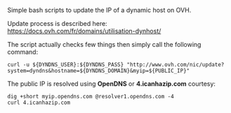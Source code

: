 Simple bash scripts to update the IP of a dynamic host on OVH.

Update process is described here: https://docs.ovh.com/fr/domains/utilisation-dynhost/

The script actually checks few things then simply call the following command:
```
curl -u ${DYNDNS_USER}:${DYNDNS_PASS} "http://www.ovh.com/nic/update?system=dyndns&hostname=${DYNDNS_DOMAIN}&myip=${PUBLIC_IP}"
```

The public IP is resolved using **OpenDNS** or **4.icanhazip.com** courtesy:
```
dig +short myip.opendns.com @resolver1.opendns.com -4
curl 4.icanhazip.com
```
